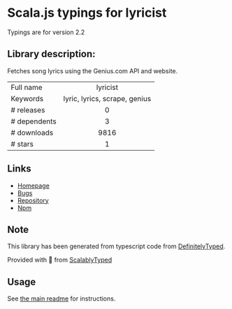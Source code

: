 
# Scala.js typings for lyricist

Typings are for version 2.2

## Library description:
Fetches song lyrics using the Genius.com API and website.

|                    |                 |
| ------------------ | :-------------: |
| Full name          | lyricist |
| Keywords           | lyric, lyrics, scrape, genius |
| # releases         | 0 |
| # dependents       | 3 |
| # downloads        | 9816 |
| # stars            | 1 |

## Links
- [Homepage](https://github.com/scf4/lyricist#readme)
- [Bugs](https://github.com/scf4/lyricist/issues)
- [Repository](https://github.com/scf4/lyricist)
- [Npm](https://www.npmjs.com/package/lyricist)
    


## Note
This library has been generated from typescript code from [DefinitelyTyped](https://definitelytyped.org).

Provided with :purple_heart: from [ScalablyTyped](https://github.com/oyvindberg/ScalablyTyped)

## Usage
See [the main readme](../../readme.md) for instructions.


